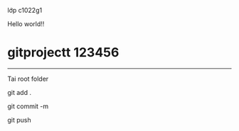 lớp c1022g1

Hello world!!

# gitprojectt 123456


-----
Tai root folder

git add .

git commit -m <message>

git push